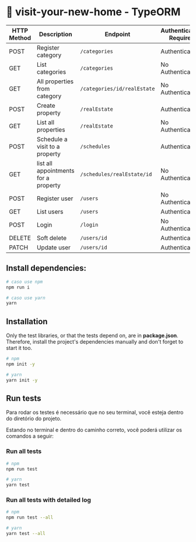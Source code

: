 # 🏁 visit-your-new-home - TypeORM

| HTTP Method | Description                          | Endpoint                    | Authentication Required |
| ----------- | ------------------------------------ | --------------------------- | ----------------------- |
| POST        | Register category                    | `/categories`               | Authenticated           |
| GET         | List categories                      | `/categories`               | No Authentication       |
| GET         | All properties from category         | `/categories/id/realEstate` | No Authentication       |
| POST        | Create property                      | `/realEstate`               | Authenticated           |
| GET         | List all properties                  | `/realEstate`               | No Authentication       |
| POST        | Schedule a visit to a property       | `/schedules`                | Authenticated           |
| GET         | list all appointments for a property | `/schedules/realEstate/id`  | No Authentication       |
| POST        | Register user                        | `/users`                    | No Authentication       |
| GET         | List users                           | `/users`                    | Authenticated           |
| POST        | Login                                | `/login`                    | No Authentication       |
| DELETE      | Soft delete                          | `/users/id`                 | Authenticated           |
| PATCH       | Update user                          | `/users/id`                 | Authenticated           |

## Install dependencies:

```bash
# caso use npm
npm run i

# caso use yarn
yarn
```

## Installation

Only the test libraries, or that the tests depend on, are in **package.json**. Therefore, install the project's dependencies manually and don't forget to start it too.

```bash
# npm
npm init -y

# yarn
yarn init -y
```

## Run tests

Para rodar os testes é necessário que no seu terminal, você esteja dentro do diretório do projeto.

Estando no terminal e dentro do caminho correto, você poderá utilizar os comandos a seguir:

### Run all tests

```bash
# npm
npm run test

# yarn
yarn test
```

### Run all tests with detailed log

```bash
# npm
npm run test --all

# yarn
yarn test --all
```

